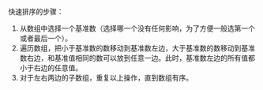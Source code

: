 快速排序的步骤：

1. 从数组中选择一个基准数（选择哪一个没有任何影响，为了方便一般选第一个或者最后一个）。
2. 遍历数组，把小于基准数的数移动到基准数左边，大于基准数的数移动到基准数右边，和基准值相同的数可以放到任意一边。此时，基准数左边的所有值都小于右边的任意值。
3. 对于左右两边的子数组，重复以上操作，直到数组有序。

